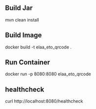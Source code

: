 ## Build Jar
mvn clean install

## Build Image
docker build -t elaa_eto_qrcode .

## Run Container
docker run -p 8080:8080 elaa_eto_qrcode

## healthcheck
curl http://localhost:8080/healthcheck